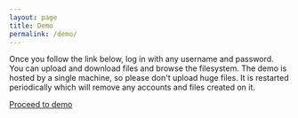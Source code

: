 ```yaml
---
layout: page
title: Demo
permalink: /demo/
---
```


Once you follow the link below, log in with any username and password. You can upload and download files and browse the filesystem. The demo is hosted by a single machine, so please don't upload huge files. It is restarted periodically which will remove any accounts and files created on it. 

<a class="btn btn-large btn-info" href="https://peergos.net">Proceed to demo</a>